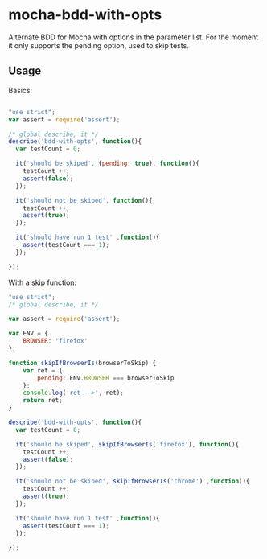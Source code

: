 # mocha-bdd-with-opts

Alternate BDD for Mocha with options in the parameter list. For the moment
it only supports the pending option, used to skip tests.

## Usage

Basics:

```js

"use strict";
var assert = require('assert');

/* global describe, it */
describe('bdd-with-opts', function(){
  var testCount = 0;

  it('should be skiped', {pending: true}, function(){
    testCount ++;
    assert(false);
  });

  it('should not be skiped', function(){
    testCount ++;
    assert(true);
  });

  it('should have run 1 test' ,function(){
    assert(testCount === 1);
  });

});

```

With a skip function:

```js
"use strict";
/* global describe, it */

var assert = require('assert');

var ENV = {
    BROWSER: 'firefox'
};

function skipIfBrowserIs(browserToSkip) {
    var ret = {
        pending: ENV.BROWSER === browserToSkip
    };
    console.log('ret -->', ret);
    return ret;
}

describe('bdd-with-opts', function(){
  var testCount = 0; 

  it('should be skiped', skipIfBrowserIs('firefox'), function(){
    testCount ++;
    assert(false);
  });

  it('should not be skiped', skipIfBrowserIs('chrome') ,function(){
    testCount ++;
    assert(true);
  });

  it('should have run 1 test' ,function(){
    assert(testCount === 1);
  });

});

```

